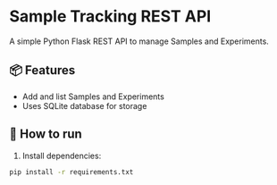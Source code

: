 # Sample Tracking REST API

A simple Python Flask REST API to manage Samples and Experiments.

## 📦 Features
- Add and list Samples and Experiments
- Uses SQLite database for storage

## 🚀 How to run

1. Install dependencies:
```bash
pip install -r requirements.txt
